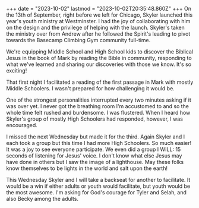 +++
date = "2023-10-02"
lastmod = "2023-10-02T20:35:48.860Z"
+++
On the 13th of September, right before we left for Chicago, Skyler launched this year's youth ministry at Westminster. I had the joy of collaborating with him on the design and the privilege of helping with the launch. Skyler's taken the ministry over from Andrew after he followed the Spirit's leading to pivot towards the Basecamp Climbing Gym community full-time.

We're equipping Middle School and High School kids to discover the Biblical Jesus in the book of Mark by reading the Bible in community, responding to what we've learned and sharing our discoveries with those we know. It's so exciting!

That first night I facilitated a reading of the first passage in Mark with mostly Middle Schoolers. I wasn't prepared for how challenging it would be.

One of the strongest personalities interrupted every two minutes asking if it was over yet. I never got the breathing room I'm accustomed to and so the whole time felt rushed and burdensome. I was flustered. When I heard how Skyler's group of mostly High Schoolers had responded, however, I was encouraged.

I missed the next Wednesday but made it for the third. Again Skyler and I each took a group but this time I had more High Schoolers. So much easier! It was a joy to see everyone participate. We even did a group I WILL: 15 seconds of listening for Jesus' voice. I don't know what else Jesus may have done in others but I saw the image of a lighthouse. May these folks know themselves to be lights in the world and salt upon the earth!

This Wednesday Skyler and I will take a backseat for another to facilitate. It would be a win if either adults or youth would facilitate, but youth would be the most awesome. I'm asking for God's courage for Tyler and Selah, and also Becky among the adults.